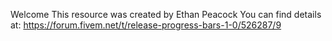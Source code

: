 Welcome
This resource was created by Ethan Peacock
You can find details at: https://forum.fivem.net/t/release-progress-bars-1-0/526287/9
